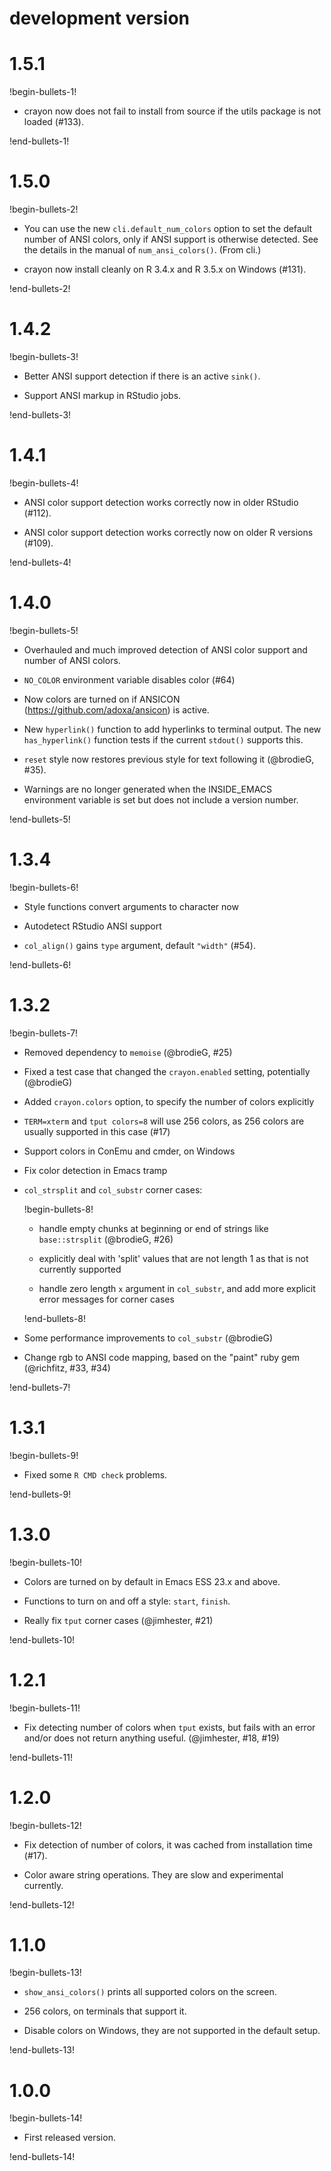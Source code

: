 # development version

# 1.5.1

!begin-bullets-1!

-   crayon now does not fail to install from source if the utils package
    is not loaded (#133).

!end-bullets-1!

# 1.5.0

!begin-bullets-2!

-   You can use the new `cli.default_num_colors` option to set the
    default number of ANSI colors, only if ANSI support is otherwise
    detected. See the details in the manual of `num_ansi_colors()`.
    (From cli.)

-   crayon now install cleanly on R 3.4.x and R 3.5.x on Windows (#131).

!end-bullets-2!

# 1.4.2

!begin-bullets-3!

-   Better ANSI support detection if there is an active `sink()`.

-   Support ANSI markup in RStudio jobs.

!end-bullets-3!

# 1.4.1

!begin-bullets-4!

-   ANSI color support detection works correctly now in older RStudio
    (#112).

-   ANSI color support detection works correctly now on older R versions
    (#109).

!end-bullets-4!

# 1.4.0

!begin-bullets-5!

-   Overhauled and much improved detection of ANSI color support and
    number of ANSI colors.

-   `NO_COLOR` environment variable disables color (#64)

-   Now colors are turned on if ANSICON
    (<https://github.com/adoxa/ansicon>) is active.

-   New `hyperlink()` function to add hyperlinks to terminal output. The
    new `has_hyperlink()` function tests if the current `stdout()`
    supports this.

-   `reset` style now restores previous style for text following it
    (@brodieG, #35).

-   Warnings are no longer generated when the INSIDE_EMACS environment
    variable is set but does not include a version number.

!end-bullets-5!

# 1.3.4

!begin-bullets-6!

-   Style functions convert arguments to character now

-   Autodetect RStudio ANSI support

-   `col_align()` gains `type` argument, default `"width"` (#54).

!end-bullets-6!

# 1.3.2

!begin-bullets-7!

-   Removed dependency to `memoise` (@brodieG, #25)

-   Fixed a test case that changed the `crayon.enabled` setting,
    potentially (@brodieG)

-   Added `crayon.colors` option, to specify the number of colors
    explicitly

-   `TERM=xterm` and `tput colors=8` will use 256 colors, as 256 colors
    are usually supported in this case (#17)

-   Support colors in ConEmu and cmder, on Windows

-   Fix color detection in Emacs tramp

-   `col_strsplit` and `col_substr` corner cases:

    !begin-bullets-8!
    -   handle empty chunks at beginning or end of strings like
        `base::strsplit` (@brodieG, #26)

    -   explicitly deal with 'split' values that are not length 1 as
        that is not currently supported

    -   handle zero length `x` argument in `col_substr`, and add more
        explicit error messages for corner cases

    !end-bullets-8!

-   Some performance improvements to `col_substr` (@brodieG)

-   Change rgb to ANSI code mapping, based on the "paint" ruby gem
    (@richfitz, #33, #34)

!end-bullets-7!

# 1.3.1

!begin-bullets-9!

-   Fixed some `R CMD check` problems.

!end-bullets-9!

# 1.3.0

!begin-bullets-10!

-   Colors are turned on by default in Emacs ESS 23.x and above.

-   Functions to turn on and off a style: `start`, `finish`.

-   Really fix `tput` corner cases (@jimhester, #21)

!end-bullets-10!

# 1.2.1

!begin-bullets-11!

-   Fix detecting number of colors when `tput` exists, but fails with an
    error and/or does not return anything useful. (@jimhester, #18, #19)

!end-bullets-11!

# 1.2.0

!begin-bullets-12!

-   Fix detection of number of colors, it was cached from installation
    time (#17).

-   Color aware string operations. They are slow and experimental
    currently.

!end-bullets-12!

# 1.1.0

!begin-bullets-13!

-   `show_ansi_colors()` prints all supported colors on the screen.

-   256 colors, on terminals that support it.

-   Disable colors on Windows, they are not supported in the default
    setup.

!end-bullets-13!

# 1.0.0

!begin-bullets-14!

-   First released version.

!end-bullets-14!
